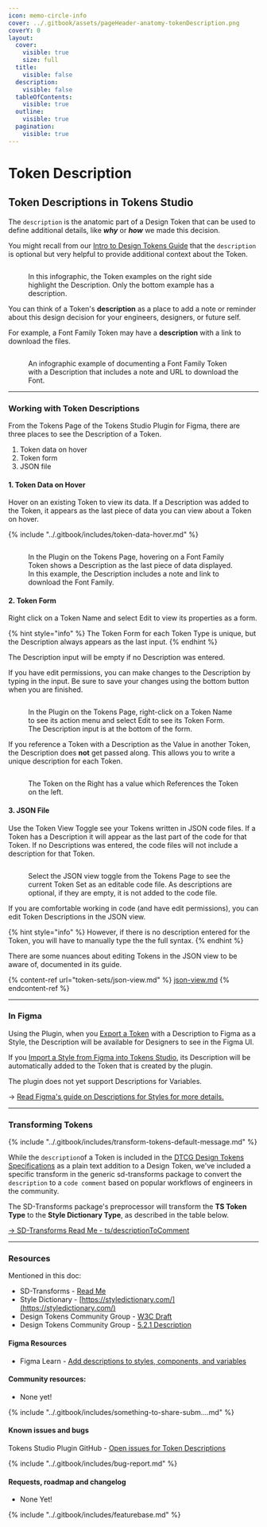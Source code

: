 ```yaml
---
icon: memo-circle-info
cover: ../.gitbook/assets/pageHeader-anatomy-tokenDescription.png
coverY: 0
layout:
  cover:
    visible: true
    size: full
  title:
    visible: false
  description:
    visible: false
  tableOfContents:
    visible: true
  outline:
    visible: true
  pagination:
    visible: true
---
```


# Token Description

## Token Descriptions in Tokens Studio

The `description` is the anatomic part of a Design Token that can be used to define additional details, like _**why**_ or _**how**_ we made this decision.&#x20;

You might recall from our [Intro to Design Tokens Guide](../fundamentals/design-tokens/) that the `description` is optional but very helpful to provide additional context about the Token.

<figure><img src="../.gitbook/assets/token-anatomy-card-description@2x.png" alt=""><figcaption><p>In this infographic, the Token examples on the right side highlight the Description. Only the bottom example has a description. </p></figcaption></figure>



You can think of a Token's **description** as a place to add a note or reminder about this design decision for your engineers, designers, or future self.

For example, a Font Family Token may have a **description** with a link to download the files.

<figure><img src="../.gitbook/assets/token-intro-example-description.png" alt=""><figcaption><p>An infographic example of documenting a Font Family Token with a Description that includes a note and URL to download the Font.</p></figcaption></figure>



***



### Working with Token Descriptions

From the Tokens Page of the Tokens Studio Plugin for Figma, there are three places to see the Description of a Token.&#x20;

1. Token data on hover
2. Token form
3. JSON file

#### 1. Token Data on Hover

Hover on an existing Token to view its data. If a Description was added to the Token, it appears as the last piece of data you can view about a Token on hover.&#x20;

{% include "../.gitbook/includes/token-data-hover.md" %}



<figure><img src="../.gitbook/assets/tokensPage-hover-Description-show.png" alt=""><figcaption><p>In the Plugin on the Tokens Page, hovering on a Font Family Token shows a Description as the last piece of data displayed. In this example, the Description includes a note and link to download the Font Family. </p></figcaption></figure>



#### 2. Token Form

Right click on a Token Name and select Edit to view its properties as a form.&#x20;

{% hint style="info" %}
The Token Form for each Token Type is unique, but the Description always appears as the last input.&#x20;
{% endhint %}

The Description input will be empty if no Description was entered.

If you have edit permissions, you can make changes to the Description by typing in the input. Be sure to save your changes using the bottom button when you are finished.&#x20;

<figure><img src="../.gitbook/assets/token-description-V2-2.png" alt=""><figcaption><p>In the Plugin on the Tokens Page, right-click on a Token Name to see its action menu and select Edit to see its Token Form.  The Description input is at the bottom of the form. </p></figcaption></figure>



If you reference a Token with a Description as the Value in another Token, the Description does **not** get passed along.  This allows you to write a unique description for each Token.&#x20;

<figure><img src="../.gitbook/assets/token-description-references-V2-2.png" alt=""><figcaption><p>The Token on the Right has a value which References the Token on the left. </p></figcaption></figure>



#### 3. JSON File

Use the Token View Toggle see your Tokens written in JSON code files.  If a Token has a Description it will appear as the last part of the code for that Token. If no Descriptions was entered, the code files will not include a description for that Token.&#x20;

<figure><img src="../.gitbook/assets/token-view-description-json-V2-2.png" alt=""><figcaption><p>Select the JSON view toggle from the Tokens Page to see the current Token Set as an editable code file. As descriptions are optional, if they are empty, it is not added to the code file. </p></figcaption></figure>



If you are comfortable working in code (and have edit permissions), you can edit Token Descriptions in the JSON view.&#x20;

{% hint style="info" %}
However, if there is no description entered for the Token, you will have to manually type the the full syntax.&#x20;
{% endhint %}

There are some nuances about editing Tokens in the JSON view to be aware of, documented in its guide.&#x20;

{% content-ref url="token-sets/json-view.md" %}
[json-view.md](token-sets/json-view.md)
{% endcontent-ref %}

***



### In Figma&#x20;

Using the Plugin, when you [Export a Token](../figma/export/) with a Description to Figma as a Style, the Description will be available for Designers to see in the Figma UI.&#x20;

If you [Import a Style from Figma into Tokens Studio](../figma/import/styles.md), its Description will be automatically added to the Token that is created by the plugin.&#x20;

The plugin does not yet support Descriptions for Variables.&#x20;

→ [Read Figma's guide on Descriptions for Styles for more details. ](https://help.figma.com/hc/en-us/articles/7938814091287-Add-descriptions-to-styles-components-and-variables)

***



### Transforming Tokens&#x20;

{% include "../.gitbook/includes/transform-tokens-default-message.md" %}

While the `description`of a Token is included in the [DTCG Design Tokens Specifications](https://tr.designtokens.org/format/#description) as a plain text addition to a Design Token, we've included a specific transform in the generic sd-transforms package to convert the `description` to a `code comment` based on popular workflows of engineers in the community.&#x20;

The SD-Transforms package's preprocessor will transform the **TS Token Type** to the **Style Dictionary Type**, as described in the table below.

[→ SD-Transforms Read Me - ts/descriptionToComment](https://github.com/tokens-studio/sd-transforms/blob/main/README.md#tsdescriptiontocomment)

***



### Resources

Mentioned in this doc:

* SD-Transforms - [Read Me](https://github.com/tokens-studio/sd-transforms#readme)
* Style Dictionary - [https://styledictionary.com/](https://styledictionary.com/)
* Design Tokens Community Group - [W3C Draft](https://tr.designtokens.org/format/)
* Design Tokens Community Group - [5.2.1 Description](https://tr.designtokens.org/format/#description)



#### Figma Resources

* Figma Learn - [Add descriptions to styles, components, and variables](https://help.figma.com/hc/en-us/articles/7938814091287-Add-descriptions-to-styles-components-and-variables)



#### Community resources:

* None yet!

{% include "../.gitbook/includes/something-to-share-subm....md" %}



#### Known issues and bugs

Tokens Studio Plugin GitHub - [Open issues for Token Descriptions](https://github.com/tokens-studio/figma-plugin/labels/token%20description)

{% include "../.gitbook/includes/bug-report.md" %}



#### Requests, roadmap and changelog

* None Yet!

{% include "../.gitbook/includes/featurebase.md" %}
